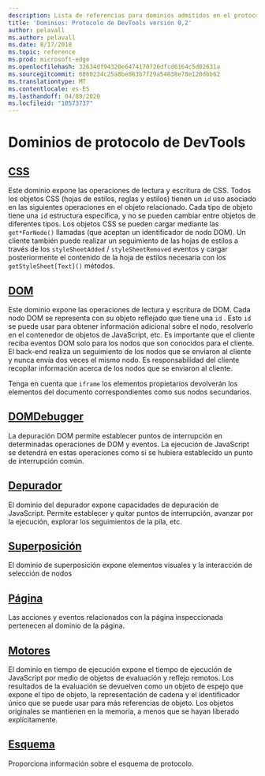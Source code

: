 ```yaml
---
description: Lista de referencias para dominios admitidos en el protocolo Microsoft Edge DevTools, versión 0,2.
title: 'Dominios: Protocolo de DevTools versión 0,2'
author: pelavall
ms.author: pelavall
ms.date: 8/17/2018
ms.topic: reference
ms.prod: microsoft-edge
ms.openlocfilehash: 32634df94320e6474170726dfcd6164c5d02631a
ms.sourcegitcommit: 6860234c25a8be863b7f29a54838e78e120dbb62
ms.translationtype: MT
ms.contentlocale: es-ES
ms.lasthandoff: 04/09/2020
ms.locfileid: "10573737"
---
```

# Dominios de protocolo de DevTools
## [CSS](css.md)
Este dominio expone las operaciones de lectura y escritura de CSS. Todos los objetos CSS (hojas de estilos, reglas y estilos) tienen un `id` uso asociado en las siguientes operaciones en el objeto relacionado. Cada tipo de objeto tiene una `id` estructura específica, y no se pueden cambiar entre objetos de diferentes tipos. Los objetos CSS se pueden cargar mediante las `get*ForNode()` llamadas (que aceptan un identificador de nodo DOM). Un cliente también puede realizar un seguimiento de las hojas de estilos a través de los `styleSheetAdded` / `styleSheetRemoved` eventos y cargar posteriormente el contenido de la hoja de estilos necesaria con los `getStyleSheet[Text]()` métodos.
## [DOM](dom.md)
Este dominio expone las operaciones de lectura y escritura de DOM. Cada nodo DOM se representa con su objeto reflejado que tiene una `id` . Esto `id` se puede usar para obtener información adicional sobre el nodo, resolverlo en el contenedor de objetos de JavaScript, etc. Es importante que el cliente reciba eventos DOM solo para los nodos que son conocidos para el cliente. El back-end realiza un seguimiento de los nodos que se enviaron al cliente y nunca envía dos veces el mismo nodo. Es responsabilidad del cliente recopilar información acerca de los nodos que se enviaron al cliente.<p>Tenga en cuenta que `iframe` los elementos propietarios devolverán los elementos del documento correspondientes como sus nodos secundarios.</p>
## [DOMDebugger](domdebugger.md)
La depuración DOM permite establecer puntos de interrupción en determinadas operaciones de DOM y eventos. La ejecución de JavaScript se detendrá en estas operaciones como si se hubiera establecido un punto de interrupción común.
## [Depurador](debugger.md)
El dominio del depurador expone capacidades de depuración de JavaScript. Permite establecer y quitar puntos de interrupción, avanzar por la ejecución, explorar los seguimientos de la pila, etc.
## [Superposición](overlay.md)
El dominio de superposición expone elementos visuales y la interacción de selección de nodos
## [Página](page.md)
Las acciones y eventos relacionados con la página inspeccionada pertenecen al dominio de la página.
## [Motores](runtime.md)
El dominio en tiempo de ejecución expone el tiempo de ejecución de JavaScript por medio de objetos de evaluación y reflejo remotos. Los resultados de la evaluación se devuelven como un objeto de espejo que expone el tipo de objeto, la representación de cadena y el identificador único que se puede usar para más referencias de objeto. Los objetos originales se mantienen en la memoria, a menos que se hayan liberado explícitamente.
## [Esquema](schema.md)
Proporciona información sobre el esquema de protocolo.